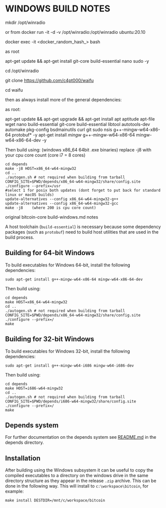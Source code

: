 WINDOWS BUILD NOTES
====================

mkdir /opt/winradio

or from docker run -it -d -v /opt/winradio:/opt/winradio ubuntu:20.10

docker exec -it <docker_random_hash_> bash

as root

apt-get update && apt-get install git-core build-essential nano sudo -y

cd /opt/winradio

git clone https://github.com/c4pt000/waifu

cd waifu

then as always install more of the general dependencies:

as root:

 apt-get update && apt-get upgrade && apt-get install apt aptitude apt-file wget nano build-essential git-core build-essential libtool autotools-dev automake pkg-config bsdmainutils curl git sudo nsis g++-mingw-w64-x86-64 protobuf* -y
 apt-get install *mingw* g++-mingw-w64-x86-64 mingw-w64-x86-64-dev -y

Then build using: (windows x86_64 64bit .exe binaries)
replace -j8 with your cpu core count (core i7 = 8 cores)

    cd depends
    make -j8 HOST=x86_64-w64-mingw32
    cd ..
    ./autogen.sh # not required when building from tarball
    CONFIG_SITE=$PWD/depends/x86_64-w64-mingw32/share/config.site ./configure --prefix=/usr
    #select 1 for posix both updates (dont forget to put back for standard linux or macOS builds)
    update-alternatives --config x86_64-w64-mingw32-g++
    update-alternatives --config x86_64-w64-mingw32-gcc
    make -j8    (where 200 is cpu core count)






original bitcoin-core build-windows.md notes

A host toolchain (`build-essential`) is necessary because some dependency
packages (such as `protobuf`) need to build host utilities that are used in the
build process.

## Building for 64-bit Windows

To build executables for Windows 64-bit, install the following dependencies:

    sudo apt-get install g++-mingw-w64-x86-64 mingw-w64-x86-64-dev

Then build using:

    cd depends
    make HOST=x86_64-w64-mingw32
    cd ..
    ./autogen.sh # not required when building from tarball
    CONFIG_SITE=$PWD/depends/x86_64-w64-mingw32/share/config.site ./configure --prefix=/
    make

## Building for 32-bit Windows

To build executables for Windows 32-bit, install the following dependencies:

    sudo apt-get install g++-mingw-w64-i686 mingw-w64-i686-dev 

Then build using:

    cd depends
    make HOST=i686-w64-mingw32
    cd ..
    ./autogen.sh # not required when building from tarball
    CONFIG_SITE=$PWD/depends/i686-w64-mingw32/share/config.site ./configure --prefix=/
    make

## Depends system

For further documentation on the depends system see [README.md](../depends/README.md) in the depends directory.

Installation
-------------

After building using the Windows subsystem it can be useful to copy the compiled
executables to a directory on the windows drive in the same directory structure
as they appear in the release `.zip` archive. This can be done in the following
way. This will install to `c:\workspace\bitcoin`, for example:

    make install DESTDIR=/mnt/c/workspace/bitcoin
